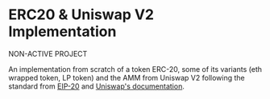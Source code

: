 # ERC20 & Uniswap V2 Implementation

NON-ACTIVE PROJECT

An implementation from scratch of a token ERC-20, some of its variants (eth wrapped token, LP token) and the AMM from Uniswap V2 following the standard from [EIP-20](https://eips.ethereum.org/EIPS/eip-20) and [Uniswap's documentation](https://uniswap.org/blog/uniswap-v2).
